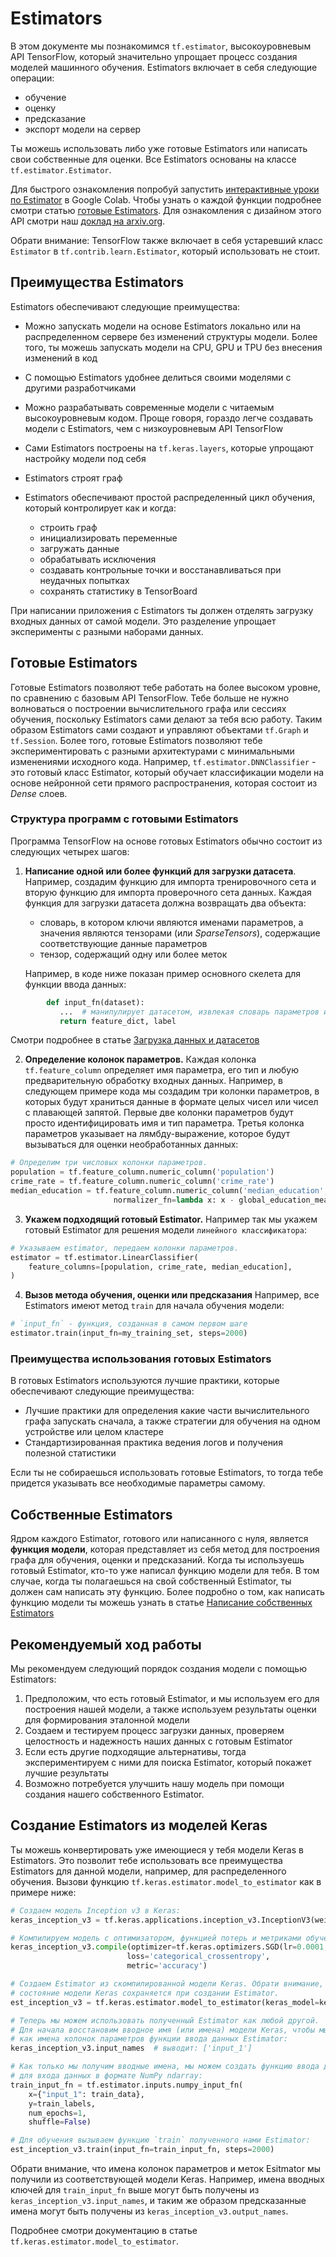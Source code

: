 # Estimators

В этом документе мы познакомимся `tf.estimator`, высокоуровневым API TensorFlow,
который значительно упрощает процесс создания моделей машинного обучения.
Estimators включает в себя следующие операции:

*   обучение
*   оценку
*   предсказание
*   экспорт модели на сервер

Ты можешь использовать либо уже готовые Estimators или написать свои
собственные для оценки. Все Estimators основаны на классе `tf.estimator.Estimator`.

Для быстрого ознакомления попробуй запустить [интерактивные уроки по Estimator](../tutorials/estimators/linear.ipynb)
в Google Colab. Чтобы узнать о каждой функции подробнее смотри статью [готовые Estimators](premade_estimators.md).
Для ознакомления с дизайном этого API смотри наш [доклад на arxiv.org](https://arxiv.org/abs/1708.02637).

Обрати внимание: TensorFlow также включает в себя устаревший класс
`Estimator` в `tf.contrib.learn.Estimator`, который использовать не стоит.


## Преимущества Estimators

Estimators обеспечивают следующие преимущества:

*   Можно запускать модели на основе Estimators локально или на распределенном
    сервере без изменений структуры модели. Более того, ты можешь запускать модели
    на CPU, GPU и TPU без внесения изменений в код
*   С помощью Estimators удобнее делиться своими моделями с другими разработчиками
*   Можно разрабатывать современные модели с читаемым высокоуровневым кодом. Проще говоря,
    гораздо легче создавать модели с Estimators, чем с низкоуровневым API TensorFlow
*   Сами Estimators построены на `tf.keras.layers`, которые упрощают настройку модели
    под себя
*   Estimators строят граф
*   Estimators обеспечивают простой распределенный цикл обучения, который контролирует
    как и когда:

    *   строить граф
    *   инициализировать переменные
    *   загружать данные
    *   обрабатывать исключения
    *   создавать контрольные точки и восстанавливаться при неудачных попытках
    *   сохранять статистику в TensorBoard

При написании приложения с Estimators ты должен отделять загрузку входных данных
от самой модели. Это разделение упрощает эксперименты с разными наборами данных.


## Готовые Estimators

Готовые Estimators позволяют тебе работать на более высоком уровне, по сравнению
с базовым API TensorFlow. Тебе больше не нужно волноваться о построении вычислительного
графа или сессиях обучения, поскольку Estimators сами делают за тебя всю работу.
Таким образом Estimators сами создают и управляют объектами `tf.Graph` и 
`tf.Session`. Более того, готовые Estimators позволяют тебе экспериментировать с 
разными архитектурами с минимальными изменениями исходного кода. Например,
`tf.estimator.DNNClassifier` - это готовый класс Estimator, который обучает
классификации модели на основе нейронной сети прямого распространения, которая 
состоит из *Dense* слоев.


### Структура программ с готовыми Estimators

Программа TensorFlow на основе готовых Estimators обычно состоит из следующих
четырех шагов:

1.  **Написание одной или более функций для загрузки датасета**. Например,
    создадим функцию для импорта тренировочного сета и вторую функцию для
    импорта проверочного сета данных. Каждая функция для загрузки датасета
    должна возвращать два объекта:

    *   словарь, в котором ключи являются именами параметров, а значения
        являются тензорами (или *SparseTensors*), содержащие соответствующие
        данные параметров
    *   тензор, содержащий одну или более меток

    Например, в коде ниже показан пример основного скелета для функции ввода
    данных:

```python
        def input_fn(dataset):
           ...  # манипулирует датасетом, извлекая словарь параметров и метки
           return feature_dict, label
```

Смотри подробнее в статье [Загрузка данных и датасетов](../guide/datasets.md)

2.  **Определение колонок параметров.** Каждая колонка `tf.feature_column`
    определяет имя параметра, его тип и любую предварительную обработку
    входных данных. Например, в следующем примере кода мы создадим три
    колонки параметров, в которых будут храниться данные в формате целых
    чисел или чисел с плавающей запятой. Первые две колонки параметров будут
    просто идентифицировать имя и тип параметра. Третья колонка параметров указывает
    на лямбду-выражение, которое будут вызываться для оценки необработанных
    данных:

```python
# Определим три числовых колонки параметров.
population = tf.feature_column.numeric_column('population')
crime_rate = tf.feature_column.numeric_column('crime_rate')
median_education = tf.feature_column.numeric_column('median_education',
                       normalizer_fn=lambda x: x - global_education_mean)
```

3.  **Укажем подходящий готовый Estimator.**  Например так мы укажем
    готовый Estimator для решения модели `линейного классификатора`:

```python
# Указываем estimator, передаем колонки параметров.
estimator = tf.estimator.LinearClassifier(
    feature_columns=[population, crime_rate, median_education],
)
```

4.  **Вызов метода обучения, оценки или предсказания**
    Например, все Estimators имеют метод `train` для начала обучения модели:

```python
# `input_fn` - функция, созданная в самом первом шаге
estimator.train(input_fn=my_training_set, steps=2000)
```

### Преимущества использования готовых Estimators

В готовых Estimators используются лучшие практики, которые обеспечивают
следующие преимущества:

*   Лучшие практики для определения какие части вычислительного графа
    запускать сначала, а также стратегии для обучения на одном устройстве
    или целом кластере
*   Стандартизированная практика ведения логов и получения полезной статистики

Если ты не собираешься использовать готовые Estimators, то тогда тебе
придется указывать все необходимые параметры самому.


## Собственные Estimators

Ядром каждого Estimator, готового или написанного с нуля, является
**функция модели**, которая представляет из себя метод для построения
графа для обучения, оценки и предсказаний. Когда ты используешь готовый
Estimator, кто-то уже написал функцию модели для тебя. В том случае,
когда ты полагаешься на свой собственный Estimator, ты должен сам
написать эту функцию. Более подробно о том, как написать функцию модели
ты можешь узнать в статье [Написание собственных Estimators](../guide/custom_estimators.md)


## Рекомендуемый ход работы

Мы рекомендуем следующий порядок создания модели с помощью Estimators:

1.  Предположим, что есть готовый Estimator, и мы используем его для
    построения нашей модели, а также используем результаты оценки для 
    формирования эталонной модели
2.  Создаем и тестируем процесс загрузки данных, проверяем целостность и
    надежность наших данных с готовым Estimator
3.  Если есть другие подходящие альтернативы, тогда экспериментируем с ними
    для поиска Estimator, который покажет лучшие результаты
4.  Возможно потребуется улучшить нашу модель при помощи создания нашего
    собственного Estimator.


## Создание Estimators из моделей Keras 

Ты можешь конвертировать уже имеющиеся у тебя модели Keras в Estimators. Это позволит
тебе использовать все преимущества Estimators для данной модели, например, для распределенного
обучения. Вызови функцию `tf.keras.estimator.model_to_estimator` как в примере ниже:

```python
# Создаем модель Inception v3 в Keras:
keras_inception_v3 = tf.keras.applications.inception_v3.InceptionV3(weights=None)

# Компилируем модель с оптимизатором, функцией потерь и метриками обучения по выбору.
keras_inception_v3.compile(optimizer=tf.keras.optimizers.SGD(lr=0.0001, momentum=0.9),
                          loss='categorical_crossentropy',
                          metric='accuracy')

# Создаем Estimator из скомпилированной модели Keras. Обрати внимание, что изначальное
# состояние модели Keras сохраняется при создании Estimator.
est_inception_v3 = tf.keras.estimator.model_to_estimator(keras_model=keras_inception_v3)

# Теперь мы можем использовать полученный Estimator как любой другой.
# Для начала восстановим вводное имя (или имена) модели Keras, чтобы мы могли использовать их
# как имена колонок параметров функции ввода данных Estimator:
keras_inception_v3.input_names  # выводит: ['input_1']

# Как только мы получим вводные имена, мы можем создать функцию ввода данных, например,
# для входа данных в формате NumPy ndarray:
train_input_fn = tf.estimator.inputs.numpy_input_fn(
    x={"input_1": train_data},
    y=train_labels,
    num_epochs=1,
    shuffle=False)

# Для обучения вызываем функцию `train` полученного нами Estimator:
est_inception_v3.train(input_fn=train_input_fn, steps=2000)
```

Обрати внимание, что имена колонок параметров и меток Esitmator мы получили
из соответствующей модели Keras. Например, имена вводных ключей для `train_input_fn`
выше могут быть получены из `keras_inception_v3.input_names`, и таким же образом
предсказанные имена могут быть получены из `keras_inception_v3.output_names`.

Подробнее смотри документацию в статье `tf.keras.estimator.model_to_estimator`.
